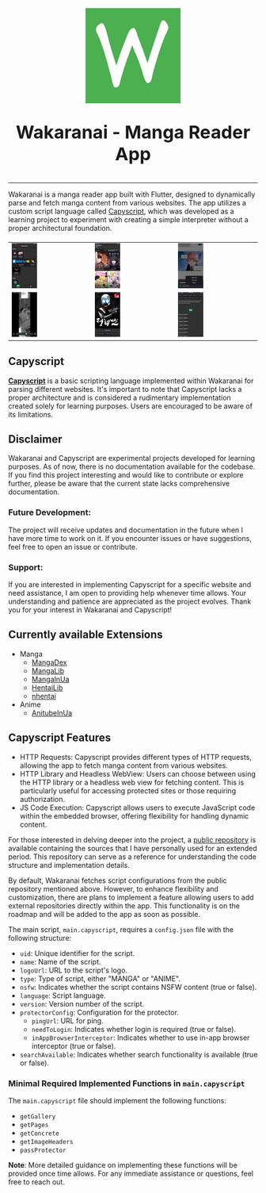 <div style="display: flex; flex-direction: column; gap: 16px; justify-content: center; align-items: center;">
  <img width="192" src="docs/wakaranai.png" alt="Wakaranai"/>

</div>

<p style="text-align: center; font-size: 36px; font-weight: bold;">Wakaranai - Manga Reader App</p>


--- 

Wakaranai is a manga reader app built with Flutter, designed to dynamically parse and fetch manga
content from various websites. The app utilizes a custom script language
called [Capyscript](https://github.com/Sayuri128/capyscript), which was developed as a learning
project to experiment with creating a simple interpreter without a proper architectural foundation.

####

<table>
  <tr>
      <td>
        <img width="33%" src="docs/ExplorePage.png" alt="Explore Page"/>
      </td>
      <td>
         <img width="33%" src="docs/ServiceViewer.png" alt="Service Viewer"/>
      </td>
      <td>
         <img width="33%" src="docs/ChapterReader.png" alt="Chapter Reader 1"/>
      </td>
  </tr>
  <tr>
    <td>
        <img width="33%" src="docs/ChapterReader2.png" alt="Chapter Reader 2"/>
    </td>
    <td>
        <img width="33%" src="docs/ConcreteView1.png" alt="Concrete View 1"/>
    </td>
    <td>
      <img width="33%" src="docs/ConcreteView2.png" alt="Concrete View 2"/>
    </td>
  </tr>
</table>

## Capyscript

[**Capyscript**](https://github.com/Sayuri128/capyscript) is a basic scripting language implemented
within Wakaranai for parsing different websites. It's important to note that Capyscript lacks a
proper architecture and is considered a rudimentary implementation created solely for learning
purposes. Users are encouraged to be aware of its limitations.

## Disclaimer

Wakaranai and Capyscript are experimental projects developed for learning purposes. As of now, there
is no documentation available for the codebase. If you find this project interesting and would like
to contribute or explore further, please be aware that the current state lacks comprehensive
documentation.

### Future Development:

The project will receive updates and documentation in the future when I have more time to work on
it.
If you encounter issues or have suggestions, feel free to open an issue or contribute.

### Support:

If you are interested in implementing Capyscript for a specific website and need assistance, I am
open to providing help whenever time allows.
Your understanding and patience are appreciated as the project evolves. Thank you for your interest
in Wakaranai and Capyscript!

## Currently available Extensions

* Manga
    * [MangaDex](https://mangadex.org/)
    * [MangaLib](https://mangalib.me/)
    * [MangaInUa](https://manga.in.ua/)
    * [HentaiLib](https://hentailib.me/)
    * [nhentai](https://nhentai.net/)
* Anime
    * [AnitubeInUa](https://anitube.in.ua/)

## Capyscript Features

* HTTP Requests: Capyscript provides different types of HTTP requests, allowing the app to fetch
  manga content from various websites.
* HTTP Library and Headless WebView: Users can choose between using the HTTP library or a headless
  web view for fetching content. This is particularly useful for accessing protected sites or those
  requiring authorization.
* JS Code Execution: Capyscript allows users to execute JavaScript code within the embedded browser,
  offering flexibility for handling dynamic content.

For those interested in delving deeper into the project,
a [public repository](https://github.com/Sayuri128/wakaranai_configs) is available containing the
sources that I have personally used for an extended period. This repository can serve as a reference
for understanding the code structure and implementation details.

By default, Wakaranai fetches script configurations from the public repository mentioned above.
However, to enhance flexibility and customization, there are plans to implement a feature allowing
users to add external repositories directly within the app. This functionality is on the roadmap and
will be added to the app as soon as possible.

The main script, `main.capyscript`, requires a `config.json` file with the following structure:

* `uid`: Unique identifier for the script.
* `name`: Name of the script.
* `logoUrl`: URL to the script's logo.
* `type`: Type of script, either "MANGA" or "ANIME".
* `nsfw`: Indicates whether the script contains NSFW content (true or false).
* `language`: Script language.
* `version`: Version number of the script.
* `protectorConfig`: Configuration for the protector.
    * `pingUrl`: URL for ping.
    * `needToLogin`: Indicates whether login is required (true or false).
    * `inAppBrowserInterceptor`: Indicates whether to use in-app browser interceptor (true or
      false).
* `searchAvailable`: Indicates whether search functionality is available (true or false).

### Minimal Required Implemented Functions in `main.capyscript`

The `main.capyscript` file should implement the following functions:

* `getGallery`
* `getPages`
* `getConcrete`
* `getImageHeaders`
* `passProtector`

**Note**: More detailed guidance on implementing these functions will be provided once time allows.
For any immediate assistance or questions, feel free to reach out.
